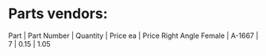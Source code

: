 # Parts vendors:


Part | Part Number | Quantity | Price ea | Price
Right Angle Female | A-1667 | 7 | 0.15 | 1.05
